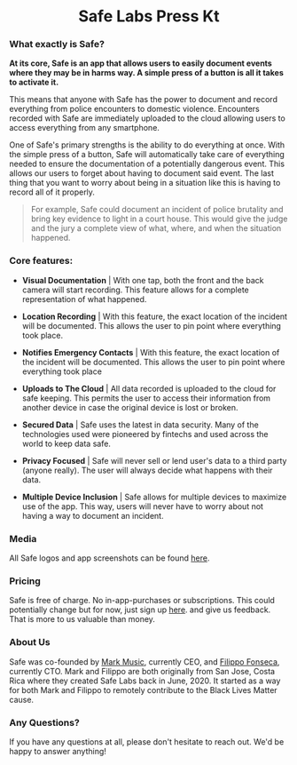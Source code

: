 <h1 align='center'>
  Safe Labs Press Kt</h1>

### What exactly is Safe?

__At its core, Safe is an app that allows users to easily document events where they may be in harms way. A simple press of a button is all it takes to activate it.__

This means that anyone with Safe has the power to document and record everything from police encounters to domestic violence. Encounters recorded with Safe are immediately uploaded to the cloud allowing users to access everything from any smartphone. 

One of Safe's primary strengths is the ability to do everything at once. With the simple press of a button, Safe will automatically take care of everything needed to ensure the documentation of a potentially dangerous event. This allows our users to forget about having to document said event. The last thing that you want to worry about being in a situation like this is having to record all of it properly.

> For example, Safe could document an incident of police brutality and bring key evidence to light in a court house. This would give the judge and the jury a complete view of what, where, and when the situation happened.

### Core features:

- __Visual Documentation__ | With one tap, both the front and the back camera will start recording. This feature allows for a complete representation of what happened.

- __Location Recording__ | With this feature, the exact location of the incident will  be documented. This allows the user to pin point where everything took place.

- __Notifies Emergency Contacts__ | With this feature, the exact location of the incident will  be documented. This allows the user to pin point where everything took place

- __Uploads to The Cloud__ | All data recorded is uploaded to the cloud for safe keeping. This permits the user to access their information from another device in case the original device is lost or broken.

- __Secured Data__ | Safe uses the latest in data security. Many of the technologies used were pioneered by fintechs and used across the world to keep data safe.

- __Privacy Focused__ | Safe will never sell or lend user's data to a third party (anyone really). The user will always decide what happens with their data.

- __Multiple Device Inclusion__ | Safe allows for multiple devices to maximize use of the app. This way, users will never have to worry about not having a way to document an incident.

### Media

All Safe logos and app screenshots can be found [here](https://drive.google.com/drive/folders/1qJTS4dfpHhbLoazM7SphM9EldVI1pApv).

### Pricing

Safe is free of charge. No in-app-purchases or subscriptions. This could potentially change but for now, just sign up [here](https://markmusic999.typeform.com/to/jJ7yDJ9T). and give us feedback. That is more to us valuable than money.

### About Us

Safe was co-founded by [Mark Music](https://twitter.com/markmusic2727), currently CEO, and [Filippo Fonseca](https://twitter.com/filippofonseca), currently CTO. Mark and Filippo are both originally from San Jose, Costa Rica where they created Safe Labs back in June, 2020. It started as a way for both Mark and Filippo to remotely contribute to the Black Lives Matter cause. 

### Any Questions?

If you have any questions at all, please don't hesitate to reach out. We'd be happy to answer anything!
